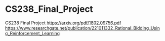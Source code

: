 # CS238_Final_Project
CS238 Final Project
https://arxiv.org/pdf/1802.09756.pdf
https://www.researchgate.net/publication/221011332_Rational_Bidding_Using_Reinforcement_Learning
